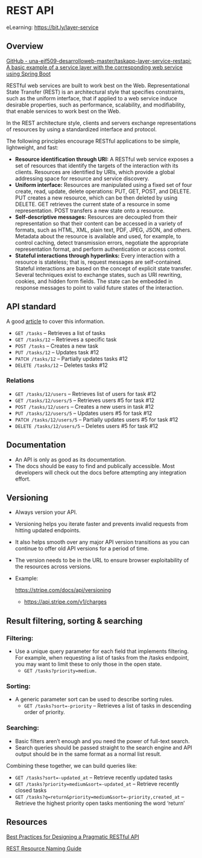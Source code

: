 # REST API

eLearning: https://bit.ly/layer-service

## Overview

[GitHub - una-eif509-desarrolloweb-master/taskapp-layer-service-restapi: A basic example of a service layer with the corresponding web service using Spring Boot](https://github.com/una-eif509-desarrolloweb-master/taskapp-layer-service-restapi.git)

RESTful web services are built to work best on the Web. Representational State Transfer (REST) is an architectural style that specifies constraints, such as the uniform interface, that if applied to a web service induce desirable properties, such as performance, scalability, and modifiability, that enable services to work best on the Web.

In the REST architecture style, clients and servers exchange representations of resources by using a standardized interface and protocol.

The following principles encourage RESTful applications to be simple, lightweight, and fast:

- **Resource identification through URI:** A RESTful web service exposes a set of resources that identify the targets of the interaction with its clients. Resources are identified by URIs, which provide a global addressing space for resource and service discovery.
- **Uniform interface:** Resources are manipulated using a fixed set of four create, read, update, delete operations: PUT, GET, POST, and DELETE. PUT creates a new resource, which can be then deleted by using DELETE. GET retrieves the current state of a resource in some representation. POST transfers a new state onto a resource.
- **Self-descriptive messages:** Resources are decoupled from their representation so that their content can be accessed in a variety of formats, such as HTML, XML, plain text, PDF, JPEG, JSON, and others. Metadata about the resource is available and used, for example, to control caching, detect transmission errors, negotiate the appropriate representation format, and perform authentication or access control.
- **Stateful interactions through hyperlinks:** Every interaction with a resource is stateless; that is, request messages are self-contained. Stateful interactions are based on the concept of explicit state transfer. Several techniques exist to exchange states, such as URI rewriting, cookies, and hidden form fields. The state can be embedded in response messages to point to valid future states of the interaction.

## API standard

A good [article](https://www.vinaysahni.com/best-practices-for-a-pragmatic-restful-api) to cover this information.

- `GET /tasks` – Retrieves a list of tasks
- `GET /tasks/12` – Retrieves a specific task
- `POST /tasks` – Creates a new task
- `PUT /tasks/12` – Updates task #12
- `PATCH /tasks/12` – Partially updates tasks #12
- `DELETE /tasks/12` – Deletes tasks #12

### Relations

- `GET /tasks/12/users` – Retrieves list of users for task #12
- `GET /tasks/12/users/5` – Retrieves users #5 for task #12
- `POST /tasks/12/users` – Creates a new users in task #12
- `PUT /tasks/12/users/5` – Updates users #5 for task #12
- `PATCH /tasks/12/users/5` – Partially updates users #5 for task #12
- `DELETE /tasks/12/users/5` – Deletes users #5 for task #12

## Documentation

- An API is only as good as its documentation.
- The docs should be easy to find and publically accessible. Most developers will check out the docs before attempting any integration effort.

## Versioning

- Always version your API.

- Versioning helps you iterate faster and prevents invalid requests from hitting updated endpoints.

- It also helps smooth over any major API version transitions as you can continue to offer old API versions for a period of time.

- The version needs to be in the URL to ensure browser exploitability of the resources across versions.

- Example: 

  

  https://stripe.com/docs/api/versioning

  - https://api.stripe.com/v1/charges

## Result filtering, sorting & searching

### **Filtering**:

- Use a unique query parameter for each field that implements filtering. For example, when requesting a list of tasks from the /tasks endpoint, you may want to limit these to only those in the open state.
  - `GET /tasks?priority=medium.`

### **Sorting**:

- A generic parameter sort can be used to describe sorting rules.
  - `GET /tasks?sort=-priority` – Retrieves a list of tasks in descending order of priority.

### **Searching**:

- Basic filters aren’t enough and you need the power of full-text search.
- Search queries should be passed straight to the search engine and API output should be in the same format as a normal list result.

Combining these together, we can build queries like:

- `GET /tasks?sort=-updated_at` – Retrieve recently updated tasks
- `GET /tasks?priority=medium&sort=-updated_at` – Retrieve recently closed tasks
- `GET /tasks?q=return&priority=medium&sort=-priority,created_at` – Retrieve the highest priority open tasks mentioning the word ‘return’

## Resources

[Best Practices for Designing a Pragmatic RESTful API](https://www.vinaysahni.com/best-practices-for-a-pragmatic-restful-api)

[REST Resource Naming Guide](https://restfulapi.net/resource-naming/)